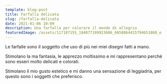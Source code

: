 ```yaml
---
template: blog-post
title: Farfalla delicata
slug: /farfalla-delicata
date: 2021-01-06 10:09
description: Una farfalla per colorare il mondo di allegria
featuredImage: /assets/117107155_184877189923606_6658064415794651868_o.jpg
---
```

Le farfalle sono il soggetto che uso di più nei miei disegni fatti a mano.

Stimolano la ma fantasia, le apprezzo moltissimo e mi rappresentano perché sono esseri molto delicati e colorati.

Stimolano il mio gusto estetico e mi danno una sensazione di leggiadria, per questo sono i soggetti che preferisco.